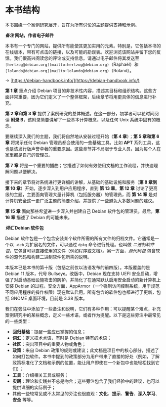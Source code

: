 # 本书结构

本书围绕一个案例研究展开，旨在为所有讨论的主题提供支持和示例。

**_备注_ 网站，作者电子邮件**

本书有一个专门的网站，提供所有能使其更加实用的元素。特别是，它包括本书的在线版本，带有可点击的链接，以及可能的勘误表。欢迎浏览该网站并留下您的反馈。我们很高兴阅读您的评论或支持信息。请通过电子邮件将其发送至 `[hertzog@debian.org](mailto:hertzog@debian.org)`（Raphaël）和 `[lolando@debian.org](mailto:lolando@debian.org)`（Roland）。

→ [https://debian-handbook.info/](https://debian-handbook.info/)

**第 1 章** 重点介绍 Debian 项目的非技术性内容，描述其目标和组织结构。这些方面非常重要，因为它们定义了一个整体框架，后续章节将用更具体的信息进行补充。

**第 2 章和第 3 章** 提供了案例研究的总体概述。在这一部分，初学者可以花时间阅读 **附录 B**，该附录简要讲解了一些基本计算概念，以及任何 Unix 系统中固有的概念。

要继续深入我们的主题，我们将自然地从安装过程开始（**第 4 章**）；**第 5 章和第 6 章** 将揭示任何 Debian 管理员都会使用的一些基础工具，比如 **APT** 系列工具，这也是该发行版声誉卓著的重要原因。这些章节并不局限于专业人员，因为每个人在家里都是自己的管理员。

**第 7 章** 将是一个重要的插曲；它描述了如何有效使用文档的工作流程，并快速理解问题以便解决。

接下来的章节将对系统进行更详细的讲解，从基础的基础设施和服务（**第 8 章到第 10 章**）开始，逐步深入到用户应用程序，直到 **第 13 章**。**第 12 章** 讨论了更高级的主题，主要面向管理大量计算机（包括服务器）的管理员，而 **第 14 章** 是对计算机安全这一更广泛主题的简要介绍，并提供了一些避免大多数问题的建议。

**第 15 章** 面向那些希望进一步深入并创建自己 Debian 软件包的管理员。最后，**第 16 章** 描述了 Debian 的可能未来。

**_词汇_ Debian 软件包**

Debian 软件包是一个包含安装某个软件所需的所有文件的归档文件。它通常是一个以 `.deb` 为扩展名的文件，可以通过 `dpkg` 命令进行处理。也叫做 _二进制软件包_，它包含可以直接使用的文件（例如程序或文档）。另一方面，_源代码包_ 包含软件的源代码和构建二进制软件包所需的说明。

本版本已是本书的第十版（包括之前仅以法语发布的前四版）。本版覆盖的是 Debian 11 版本，代号 Bullseye。改版中，Debian 现在支持 UEFI 安全启动，增强了对启动基础设施攻击的防护，并简化了在通常默认启用安全启动的新计算机上安装 Debian 的过程。安全方面，AppArmor（一个强制访问控制系统，用于规范不同应用程序的操作权限）现在默认启用。所有包含的软件包也都进行了更新，包括 GNOME 桌面环境，目前是 3.38 版本。

我们在旁注中添加了一些备注和说明，它们有多种作用：可以提醒某个难点，补充案例研究中的某些概念，定义一些术语，或者作为提醒。以下是这些旁注中最常见的一些类型：

- **回归基础**：提醒一些应已掌握的信息；
- **词汇**：定义技术术语，有时是 Debian 特有的术语；
- **社区**：突出项目中的重要人物或角色；
- **政策**：来自 Debian 政策的规则或建议；此文档是项目中的核心部分，描述了如何打包软件。本书中提到的政策部分为用户带来了直接的好处（例如，了解政策标准化了文档和示例的位置，能让用户即使在一个新包中也能轻松找到它们）；
- **工具**：介绍相关工具或服务；
- **实践**：理论和实践并不总是吻合；这些旁注包含了我们经验中的建议，也可以提供详细的实际例子；
- 其他一些较常见或不太常见的旁注也很直观：**文化**、**提示**、**警告**、**深入学习**、**安全** 等等。